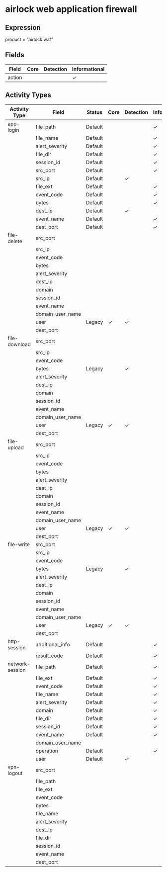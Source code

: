 airlock web application firewall
================================

Expression
----------

product = "airlock waf"

Fields
------

| Field  | Core | Detection | Informational |
| ------ | ---- | --------- | ------------- |
| action |      |           | &#10003;      |

Activity Types
--------------

| Activity Type   | Field            | Status  | Core     | Detection | Informational |
| --------------- | ---------------- | ------- | -------- | --------- | ------------- |
| app-login       | file_path        | Default |          |           | &#10003;      |
|                 | file_name        | Default |          |           | &#10003;      |
|                 | alert_severity   | Default |          |           | &#10003;      |
|                 | file_dir         | Default |          |           | &#10003;      |
|                 | session_id       | Default |          |           | &#10003;      |
|                 | src_port         | Default |          |           | &#10003;      |
|                 | src_ip           | Default |          | &#10003;  |               |
|                 | file_ext         | Default |          |           | &#10003;      |
|                 | event_code       | Default |          |           | &#10003;      |
|                 | bytes            | Default |          |           | &#10003;      |
|                 | dest_ip          | Default |          | &#10003;  |               |
|                 | event_name       | Default |          |           | &#10003;      |
|                 | dest_port        | Default |          |           | &#10003;      |
| file-delete     | src_port         |         |          |           |               |
|                 | src_ip           |         |          |           |               |
|                 | event_code       |         |          |           |               |
|                 | bytes            |         |          |           |               |
|                 | alert_severity   |         |          |           |               |
|                 | dest_ip          |         |          |           |               |
|                 | domain           |         |          |           |               |
|                 | session_id       |         |          |           |               |
|                 | event_name       |         |          |           |               |
|                 | domain_user_name |         |          |           |               |
|                 | user             | Legacy  | &#10003; | &#10003;  |               |
|                 | dest_port        |         |          |           |               |
| file-download   | src_port         |         |          |           |               |
|                 | src_ip           |         |          |           |               |
|                 | event_code       |         |          |           |               |
|                 | bytes            | Legacy  |          | &#10003;  |               |
|                 | alert_severity   |         |          |           |               |
|                 | dest_ip          |         |          |           |               |
|                 | domain           |         |          |           |               |
|                 | session_id       |         |          |           |               |
|                 | event_name       |         |          |           |               |
|                 | domain_user_name |         |          |           |               |
|                 | user             | Legacy  | &#10003; | &#10003;  |               |
|                 | dest_port        |         |          |           |               |
| file-upload     | src_port         |         |          |           |               |
|                 | src_ip           |         |          |           |               |
|                 | event_code       |         |          |           |               |
|                 | bytes            |         |          |           |               |
|                 | alert_severity   |         |          |           |               |
|                 | dest_ip          |         |          |           |               |
|                 | domain           |         |          |           |               |
|                 | session_id       |         |          |           |               |
|                 | event_name       |         |          |           |               |
|                 | domain_user_name |         |          |           |               |
|                 | user             | Legacy  | &#10003; | &#10003;  |               |
|                 | dest_port        |         |          |           |               |
| file-write      | src_port         |         |          |           |               |
|                 | src_ip           |         |          |           |               |
|                 | event_code       |         |          |           |               |
|                 | bytes            | Legacy  |          | &#10003;  |               |
|                 | alert_severity   |         |          |           |               |
|                 | dest_ip          |         |          |           |               |
|                 | domain           |         |          |           |               |
|                 | session_id       |         |          |           |               |
|                 | event_name       |         |          |           |               |
|                 | domain_user_name |         |          |           |               |
|                 | user             | Legacy  | &#10003; | &#10003;  |               |
|                 | dest_port        |         |          |           |               |
| http-session    | additional_info  | Default |          |           | &#10003;      |
|                 | result_code      | Default |          |           | &#10003;      |
| network-session | file_path        | Default |          |           | &#10003;      |
|                 | file_ext         | Default |          |           | &#10003;      |
|                 | event_code       | Default |          |           | &#10003;      |
|                 | file_name        | Default |          |           | &#10003;      |
|                 | alert_severity   | Default |          |           | &#10003;      |
|                 | domain           | Default |          |           | &#10003;      |
|                 | file_dir         | Default |          |           | &#10003;      |
|                 | session_id       | Default |          |           | &#10003;      |
|                 | event_name       | Default |          |           | &#10003;      |
|                 | domain_user_name |         |          |           |               |
|                 | operation        | Default |          |           | &#10003;      |
|                 | user             | Default |          | &#10003;  |               |
| vpn-logout      | src_port         |         |          |           |               |
|                 | file_path        |         |          |           |               |
|                 | file_ext         |         |          |           |               |
|                 | event_code       |         |          |           |               |
|                 | bytes            |         |          |           |               |
|                 | file_name        |         |          |           |               |
|                 | alert_severity   |         |          |           |               |
|                 | dest_ip          |         |          |           |               |
|                 | file_dir         |         |          |           |               |
|                 | session_id       |         |          |           |               |
|                 | event_name       |         |          |           |               |
|                 | dest_port        |         |          |           |               |

